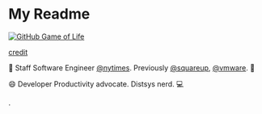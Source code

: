 # My Readme

[![GitHub Game of Life](https://github4life.herokuapp.com/jasonmgh.gif?z=1)](https://github4life.herokuapp.com/jasonmgh)

[credit](https://github.com/ethomson/ethomson/blob/master/README.md)

👋 Staff Software Engineer [@nytimes](https://github.com/nytimes/). Previously [@squareup](https://github.com/squareup/), [@vmware](https://github.com/vmware/). 📰

😄 Developer Productivity advocate. Distsys nerd. 💻








































.

<!--
### Hi there 👋

**jasonmgh/jasonmgh** is a ✨ _special_ ✨ repository because its `README.md` (this file) appears on your GitHub profile.

Here are some ideas to get you started:

- 🔭 I’m currently working on ...
- 🌱 I’m currently learning ...
- 👯 I’m looking to collaborate on ...
- 🤔 I’m looking for help with ...
- 💬 Ask me about ...
- 📫 How to reach me: ...
- 😄 Pronouns: ...
- ⚡ Fun fact: ...
-->
